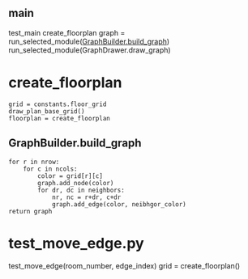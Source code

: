 ## main
test_main
	create_floorplan
	graph = run_selected_module([GraphBuilder.build_graph](#GraphBuilder.build_graph))
	run_selected_module(GraphDrawer.draw_graph)
# create_floorplan
	grid = constants.floor_grid
	draw_plan_base_grid()
	floorplan = create_floorplan
	
## GraphBuilder.build_graph
	for r in nrow:
		for c in ncols:
			color = grid[r][c]
			graph.add_node(color)
			for dr, dc in neighbors:
				nr, nc = r+dr, c+dr
				graph.add_edge(color, neibhgor_color)
	return graph

# test_move_edge.py
test_move_edge(room_number, edge_index)
	grid = create_floorplan()